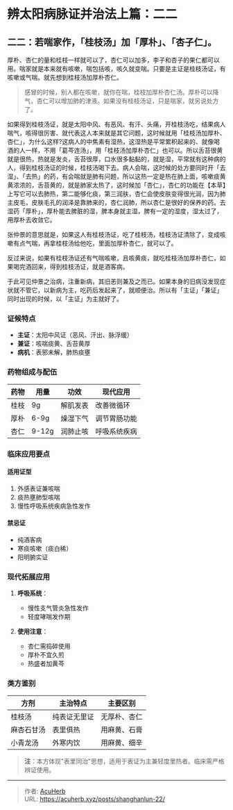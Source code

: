 # 辨太阳病脉证并治法上篇：二二


## 二二：若喘家作，「桂枝汤」加「厚朴」、「杏子仁」。

<!--more-->

厚朴、杏仁的量和桂枝一样就可以了，杏仁可以加多，李子和杏子的果仁都可以用。喘家就是本来就有咳嗽，喘包括咳，咳久就变喘。只要是主证是桂枝汤证，有咳嗽或气喘。就先想到桂枝汤加厚朴杏仁。

> 感冒的时候，别人都在咳嗽，就你在喘，桂枝加厚朴杏仁汤。厚朴可以降气，杏仁可以增加肺的津液。如果没有桂枝汤证，只是喘家，就另说处方了。

如果得到桂枝汤证，就是太阳中风、有恶风、有汗、头痛，开桂枝汤吃，结果病人喘气，咳得很厉害、就代表这人本来就是其它问题，这时候就用「桂枝汤加厚朴、杏仁」，为什么这样?这病人的中焦素有湿热，这湿热是平常累积起来的、就像喝酒的人一样，不用「葛芩连汤」，用「桂枝汤加厚朴杏仁」也可以。所以舌苔很黄就是很热，热就是发炎，舌苔很厚，口水很多黏黏的，就是湿，平常就有这种病的人，得到桂枝汤证的时候，桂枝汤喝下去。病人会喘，这时候的处方要同时开「去湿」、「去热」的药，有会喘就是肺有问题，所以这热一定是热在肺上面，咳嗽痰黄黄浓浓的，舌苔黄的，就是肺家太热了，这时候加「杏仁」，杏仁的功能在【本草】上写它可以去肺热，第二能够化痰，第三润肤，杏仁会使皮肤变得很光润，因为肺主皮毛，皮肤毛孔的润泽是靠肺来的，杏仁润肺，所以杏仁是很好的保养的药。去湿药「厚朴」，厚朴能去脾脏的湿，脾本身就主湿，脾有一定的湿度，湿太过了，用厚朴去收敛它。

张仲景的意思就是，如果这人有桂枝汤证，吃了桂枝汤，桂枝汤证清除了，变成咳嗽有点气喘，再拿桂枝汤给他吃，里面加厚朴杏仁，就可以了。

反过来说，如果有桂枝汤证还有气喘咳嗽，且咳黄痰，就吃桂枝汤加厚朴杏仁，如果喝完酒回来，得到桂枝汤证，就是酒客病。

于此可见仲景之治病，注重新病，其旧恙则兼及之而已。如果本身的旧病没发现症状就不管它，以新病为主，吃药后发起来了，就顺便治。所以有「主证」「兼证」同时出现的时候，以「主证」为主就好了。

### 证候特点
- **主证**：太阳中风证（恶风、汗出、脉浮缓）
- **兼证**：咳喘痰黄、舌苔黄厚
- **病机**：表邪未解，肺热痰壅

### 药物组成与配伍
| 药物 | 用量   | 功效               | 现代应用         |
|------|--------|--------------------|------------------|
| 桂枝 | 9g     | 解肌发表           | 改善微循环       |
| 厚朴 | 6-9g   | 燥湿下气           | 调节胃肠功能     |
| 杏仁 | 9-12g  | 润肺止咳           | 呼吸系统疾病     |

### 临床应用要点
#### 适用证型
1. 外感表证兼咳喘
2. 痰热壅肺型咳喘
3. 慢性呼吸系统疾病急性发作

#### 禁忌证
- 纯酒客病
- 寒痰咳嗽（痰白稀）
- 阳明腑实证

### 现代拓展应用
1. **呼吸系统**：
   - 慢性支气管炎急性发作
   - 轻度哮喘发作期

2. **使用注意**：
   - 杏仁需捣碎使用
   - 厚朴不宜久煎
   - 热盛者加黄芩

### 类方鉴别
| 方剂         | 主治特点               | 主要区别           |
|--------------|------------------------|--------------------|
| 桂枝汤       | 纯表证无里证          | 无厚朴、杏仁       |
| 麻杏石甘汤   | 表里俱热               | 用麻黄、石膏       |
| 小青龙汤     | 外寒内饮               | 用麻黄、细辛       |

> **注**：本方体现"表里同治"思想，适用于表证为主兼轻度里热者。临床需严格辨证使用。



---

> 作者: [AcuHerb](https://acuherb.xyz)  
> URL: https://acuherb.xyz/posts/shanghanlun-22/  

